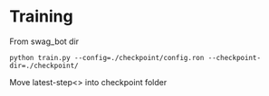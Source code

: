 # Training

From swag_bot dir
```
python train.py --config=./checkpoint/config.ron --checkpoint-dir=./checkpoint/
```

Move latest-step<> into checkpoint folder